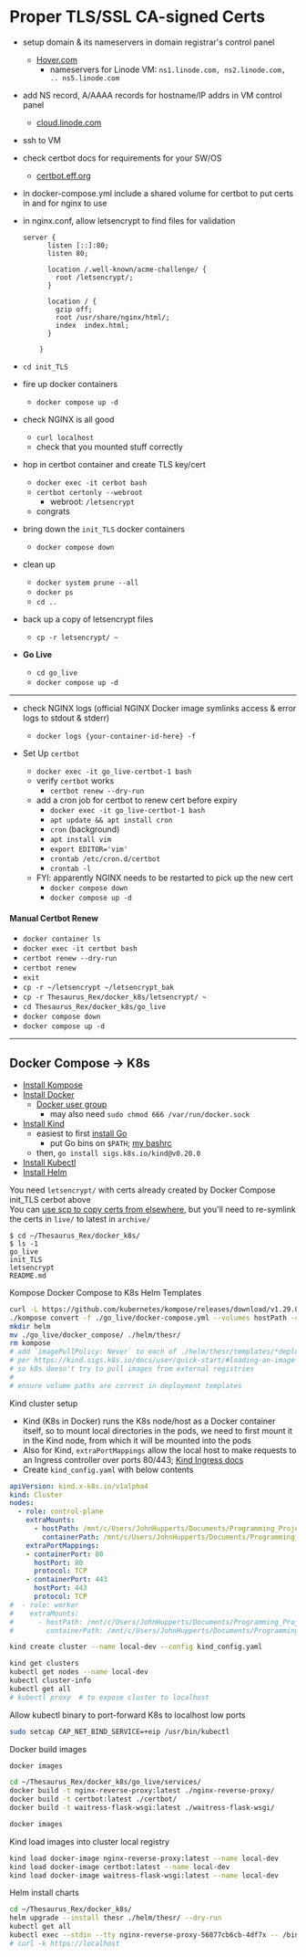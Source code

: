 # Proper TLS/SSL CA-signed Certs
- setup domain & its nameservers in domain registrar's control panel
    - [Hover.com](https://www.hover.com/control_panel/domain)
        - nameservers for Linode VM: `ns1.linode.com, ns2.linode.com, .. ns5.linode.com`
- add NS record, A/AAAA records for hostname/IP addrs in VM control panel
    - [cloud.linode.com](https://cloud.linode.com/domains/)
- ssh to VM
- check certbot docs for requirements for your SW/OS
    - [certbot.eff.org](https://certbot.eff.org/)
- in docker-compose.yml include a shared volume for certbot to put certs in and for nginx to use
- in nginx.conf, allow letsencrypt to find files for validation
    ```
    server {
          listen [::]:80;
          listen 80;

          location /.well-known/acme-challenge/ {
            root /letsencrypt/;
          }

          location / {
            gzip off;
            root /usr/share/nginx/html/;
            index  index.html;
          }

        }
    ```

- `cd init_TLS`
- fire up docker containers
    - `docker compose up -d`
- check NGINX is all good
    - `curl localhost`
    - check that you mounted stuff correctly
- hop in certbot container and create TLS key/cert
    - `docker exec -it cerbot bash`
    - `certbot certonly --webroot`
        - webroot: `/letsencrypt`
    - congrats

- bring down the `init_TLS` docker containers
    - `docker compose down`
- clean up
    - `docker system prune --all`
    - `docker ps`
    - `cd ..`
- back up a copy of letsencrypt files
    - `cp -r letsencrypt/ ~`
- **Go Live**
    - `cd go_live`
    - `docker compose up -d`

---

- check NGINX logs (official NGINX Docker image symlinks access & error logs to stdout & stderr)
    - `docker logs {your-container-id-here} -f`

- Set Up `certbot`
    - `docker exec -it go_live-certbot-1 bash`
    - verify `certbot` works
        - `certbot renew --dry-run`
    - add a cron job for certbot to renew cert before expiry
        - `docker exec -it go_live-certbot-1 bash`
        - `apt update && apt install cron`
        - `cron` (background)
        - `apt install vim`
        - `export EDITOR='vim'`
        - `crontab /etc/cron.d/certbot`
        - `crontab -l`
    - FYI: apparently NGINX needs to be restarted to pick up the new cert
        - `docker compose down`
        - `docker compose up -d`

#### Manual Certbot Renew
- `docker container ls`
- `docker exec -it certbot bash`
- `certbot renew --dry-run`
- `certbot renew`
- `exit`
- `cp -r ~/letsencrypt ~/letsencrypt_bak`
- `cp -r Thesaurus_Rex/docker_k8s/letsencrypt/ ~`
- `cd Thesaurus_Rex/docker_k8s/go_live`
- `docker compose down`
- `docker compose up -d`

---

## Docker Compose -> K8s

- [Install Kompose](https://github.com/kubernetes/kompose)
- [Install Docker](https://docs.docker.com/engine/install/debian/)
    - [Docker user group](https://docs.docker.com/engine/install/linux-postinstall/)
        - may also need `sudo chmod 666 /var/run/docker.sock`
- [Install Kind](https://kind.sigs.k8s.io/docs/user/quick-start/#installation)
    - easiest to first [install Go](https://go.dev/doc/install)
        - put Go bins on `$PATH`; [my bashrc](https://github.com/treatmesubj/Tips-Tricks/blob/master/configs/Linux/Bash/.bashrc_john.sh)
    - then, `go install sigs.k8s.io/kind@v0.20.0`
- [Install Kubectl](https://kubernetes.io/docs/tasks/tools/install-kubectl-linux/)
- [Install Helm](https://helm.sh/docs/intro/install/)

You need `letsencrypt/` with certs already created by Docker Compose init\_TLS cerbot above\
You can [use scp to copy certs from elsewhere](https://github.com/treatmesubj/Tips-Tricks/blob/master/networking/scp_ssh_file_copy.txt), but you'll need to re-symlink the certs in `live/` to latest in `archive/`
```
$ cd ~/Thesaurus_Rex/docker_k8s/
$ ls -1
go_live
init_TLS
letsencrypt
README.md
```

Kompose Docker Compose to K8s Helm Templates
```bash
curl -L https://github.com/kubernetes/kompose/releases/download/v1.29.0/kompose-linux-amd64 -o kompose
./kompose convert -f ./go_live/docker-compose.yml --volumes hostPath -c
mkdir helm
mv ./go_live/docker_compose/ ./helm/thesr/
rm kompose
# add `imagePullPolicy: Never` to each of ./helm/thesr/templates/*deployment.yaml
# per https://kind.sigs.k8s.io/docs/user/quick-start/#loading-an-image-into-your-cluster
# so k8s doesn't try to pull images from external registries
#
# ensure volume paths are correct in deployment templates
```

Kind cluster setup
- Kind (K8s in Docker) runs the K8s node/host as a Docker container itself, so to mount local directories in the pods, we need to first mount it in the Kind node, from which it will be mounted into the pods
- Also for Kind, `extraPortMappings` allow the local host to make requests to an Ingress controller over ports 80/443; [Kind Ingress docs](https://kind.sigs.k8s.io/docs/user/ingress/)
- Create `kind_config.yaml` with below contents
```yaml
apiVersion: kind.x-k8s.io/v1alpha4
kind: Cluster
nodes:
  - role: control-plane
    extraMounts:
      - hostPath: /mnt/c/Users/JohnHupperts/Documents/Programming_Projects/Thesaurus_Rex/docker_k8s/letsencrypt/
        containerPath: /mnt/c/Users/JohnHupperts/Documents/Programming_Projects/Thesaurus_Rex/docker_k8s/letsencrypt/
    extraPortMappings:
    - containerPort: 80
      hostPort: 80
      protocol: TCP
    - containerPort: 443
      hostPort: 443
      protocol: TCP
#  - role: worker
#    extraMounts:
#      - hostPath: /mnt/c/Users/JohnHupperts/Documents/Programming_Projects/Thesaurus_Rex/docker_k8s/letsencrypt/
#        containerPath: /mnt/c/Users/JohnHupperts/Documents/Programming_Projects/Thesaurus_Rex/docker_k8s/letsencrypt/
```

```bash
kind create cluster --name local-dev --config kind_config.yaml

kind get clusters
kubectl get nodes --name local-dev
kubectl cluster-info
kubectl get all
# kubectl proxy  # to expose cluster to localhost
```

Allow kubectl binary to port-forward K8s to localhost low ports
```bash
sudo setcap CAP_NET_BIND_SERVICE=+eip /usr/bin/kubectl
```

Docker build images
```bash
docker images

cd ~/Thesaurus_Rex/docker_k8s/go_live/services/
docker build -t nginx-reverse-proxy:latest ./nginx-reverse-proxy/
docker build -t certbot:latest ./certbot/
docker build -t waitress-flask-wsgi:latest ./waitress-flask-wsgi/

docker images
```

Kind load images into cluster local registry
```bash
kind load docker-image nginx-reverse-proxy:latest --name local-dev
kind load docker-image certbot:latest --name local-dev
kind load docker-image waitress-flask-wsgi:latest --name local-dev
```

Helm install charts
```bash
cd ~/Thesaurus_Rex/docker_k8s/
helm upgrade --install thesr ./helm/thesr/ --dry-run
kubectl get all
kubectl exec --stdin --tty nginx-reverse-proxy-56877cb6cb-4df7x -- /bin/bash
# curl -k https://localhost
```
